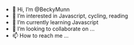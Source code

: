 - 👋 Hi, I’m @BeckyMunn
- 👀 I’m interested in Javascript, cycling, reading
- 🌱 I’m currently learning Javascript
- 💞️ I’m looking to collaborate on ...
- 📫 How to reach me ...

<!---
BeckyMunn/BeckyMunn is a ✨ special ✨ repository because its `README.md` (this file) appears on your GitHub profile.
You can click the Preview link to take a look at your changes.
--->
